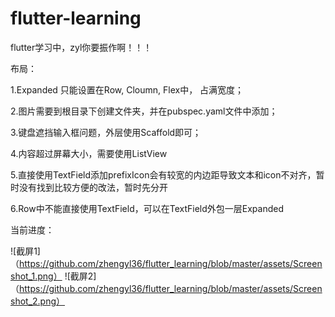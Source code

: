 # flutter-learning
flutter学习中，zyl你要振作啊！！！

布局：

1.Expanded 只能设置在Row, Cloumn, Flex中， 占满宽度；

2.图片需要到根目录下创建文件夹，并在pubspec.yaml文件中添加；

3.键盘遮挡输入框问题，外层使用Scaffold即可；

4.内容超过屏幕大小，需要使用ListView

5.直接使用TextField添加prefixIcon会有较宽的内边距导致文本和icon不对齐，暂时没有找到比较方便的改法，暂时先分开

6.Row中不能直接使用TextField，可以在TextField外包一层Expanded

当前进度：

![截屏1]（https://github.com/zhengyl36/flutter_learning/blob/master/assets/Screenshot_1.png）
![截屏2]（https://github.com/zhengyl36/flutter_learning/blob/master/assets/Screenshot_2.png）